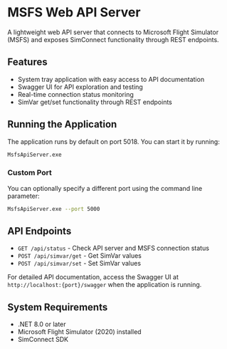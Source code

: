 # MSFS Web API Server

A lightweight web API server that connects to Microsoft Flight Simulator (MSFS) and exposes SimConnect functionality through REST endpoints.

## Features

- System tray application with easy access to API documentation
- Swagger UI for API exploration and testing
- Real-time connection status monitoring
- SimVar get/set functionality through REST endpoints

## Running the Application

The application runs by default on port 5018. You can start it by running:

```bash
MsfsApiServer.exe
```

### Custom Port

You can optionally specify a different port using the command line parameter:

```bash
MsfsApiServer.exe --port 5000
```

## API Endpoints

- `GET /api/status` - Check API server and MSFS connection status
- `POST /api/simvar/get` - Get SimVar values
- `POST /api/simvar/set` - Set SimVar values

For detailed API documentation, access the Swagger UI at `http://localhost:{port}/swagger` when the application is running.

## System Requirements

- .NET 8.0 or later
- Microsoft Flight Simulator (2020) installed
- SimConnect SDK